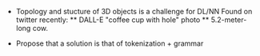 


* Topology and stucture of 3D objects is a challenge for DL/NN
  Found on twitter recently:
** DALL-E "coffee cup with hole" photo
** 5.2-meter-long cow.

* Propose that a solution is that of tokenization + grammar

